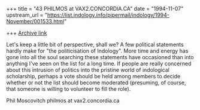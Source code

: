 +++
title = "43 PHILMOS at VAX2.CONCORDIA.CA"
date = "1994-11-07"
upstream_url = "https://list.indology.info/pipermail/indology/1994-November/001533.html"

+++
[Archive link](https://list.indology.info/pipermail/indology/1994-November/001533.html)

Let's keep a little bit of perspective, shall we? A few political
statements hardly make for "the politicisation of Indology". More
time and energy has gone into all the soul searching these statements
have occasioned than into anything I've seen on the list for a long
time. If people are really concerned about this intrusion of politics
into the pristine world of indological scholarship, perhaps a vote
should be held among members to decide whether or not the list
should become moderated (presuming, of course, that someone is willing
to volunteer to fill the role).

Phil Moscovitch
philmos at vax2.concordia.ca





